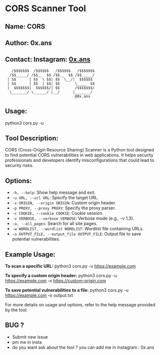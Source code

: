 # CORS Scanner Tool
## Name: CORS
## Author: 0x.ans
## Contact: Instagram: [0x.ans](https://instagram.com/0x.ans)

       /$$$$$$$  /$$$$$$   /$$$$$$   /$$$$$$$
      /$$_____/ /$$__  $$ /$$__  $$ /$$_____/
     | $$      | $$  \ $$| $$  \__/|  $$$$$$
     | $$      | $$  | $$| $$       \____  $$
     |  $$$$$$$|  $$$$$$/| $$       /$$$$$$$/
      \_______/ \______/ |__/      |_______/
                                    @0x.ans

## Usage:
python3 cors.py -u <url>

## Tool Description:
CORS (Cross-Origin Resource Sharing) Scanner is a Python tool designed to find potential CORS vulnerabilities in web applications. It helps security professionals and developers identify misconfigurations that could lead to security risks.

## Options:

- `-h, --help`: Show help message and exit.
- `-u URL, --url URL`: Specify the target URL.
- `-x ORIGIN, --origin ORIGIN`: Custom origin header.
- `-p PROXY, --proxy PROXY`: Specify the proxy parser.
- `-c COOKIE, --cookie COOKIE`: Cookie session.
- `-v VERBOSE, --verbose VERBOSE`: Verbose mode (e.g., -v 1,3).
- `-a, --all_pages`: Search for all site pages.
- `-w WORDLIST, --wordlist WORDLIST`: Wordlist file containing URLs.
- `-o OUTPUT_FILE, --output_file OUTPUT_FILE`: Output file to save potential vulnerabilities.

## Example Usage:

**To scan a specific URL:**
python3 cors.py -u https://example.com

**To specify a custom origin header:**
python3 cors.py -u https://example.com -x https://custom-origin.com

**To save potential vulnerabilities to a file:**
python3 cors.py -u https://example.com -o output.txt

For more details on usage and options, refer to the help message provided by the tool.

## BUG ?
- Submit new issue
- pm me in insta
- do you want ask about the tool ? you can add me in instagram : 0x.ans
